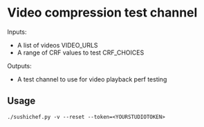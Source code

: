 Video compression test channel
==============================


Inputs:

  - A list of videos VIDEO_URLS
  - A range of CRF values to test CRF_CHOICES

Outputs:

  - A test channel to use for video playback perf testing


Usage
-----

    ./sushichef.py -v --reset --token=<YOURSTUDIOTOKEN>


